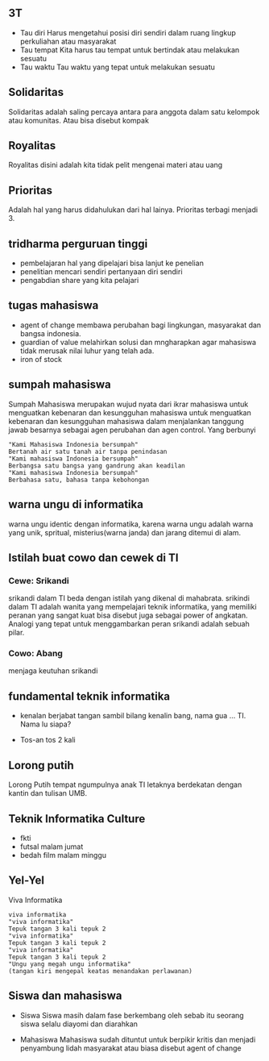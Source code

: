 ## 3T
- Tau diri
Harus mengetahui posisi diri sendiri dalam ruang lingkup perkuliahan atau masyarakat
- Tau tempat
Kita harus tau tempat untuk bertindak atau melakukan sesuatu
- Tau waktu
Tau waktu yang tepat untuk melakukan sesuatu

## Solidaritas
Solidaritas adalah saling percaya antara para anggota dalam satu kelompok
atau komunitas. Atau bisa disebut kompak

## Royalitas
Royalitas disini adalah kita tidak pelit mengenai materi atau uang

## Prioritas
Adalah hal yang harus didahulukan dari hal lainya.
Prioritas terbagi menjadi 3.

## tridharma perguruan tinggi
- pembelajaran
hal yang dipelajari bisa lanjut ke penelian
- penelitian
mencari sendiri pertanyaan diri sendiri
- pengabdian
share yang kita pelajari

## tugas mahasiswa
- agent of change
membawa perubahan bagi lingkungan, masyarakat dan bangsa indonesia.
- guardian of value
melahirkan solusi dan mngharapkan agar mahasiswa tidak merusak nilai luhur yang telah ada.
- iron of stock

## sumpah mahasiswa
Sumpah Mahasiswa merupakan wujud nyata dari ikrar mahasiswa untuk menguatkan kebenaran dan kesungguhan
mahasiswa untuk menguatkan kebenaran dan kesungguhan mahasiswa dalam menjalankan tanggung jawab besarnya
sebagai agen perubahan dan agen control. Yang berbunyi

```
"Kami Mahasiswa Indonesia bersumpah"
Bertanah air satu tanah air tanpa penindasan
"Kami mahasiswa Indonesia bersumpah"
Berbangsa satu bangsa yang gandrung akan keadilan
"Kami mahasiswa Indonesia bersumpah"
Berbahasa satu, bahasa tanpa kebohongan
```

## warna ungu di informatika
warna ungu identic dengan informatika, karena warna ungu 
adalah warna yang unik, spritual, misterius(warna janda) dan jarang ditemui di alam.

## Istilah buat cowo dan cewek di TI
### Cewe: Srikandi
srikandi dalam TI beda dengan istilah yang dikenal di mahabrata.
srikindi dalam TI adalah wanita yang mempelajari teknik informatika, yang memiliki peranan yang sangat kuat
bisa disebut juga sebagai power of angkatan. Analogi yang tepat untuk menggambarkan peran srikandi adalah sebuah
pilar.

### Cowo: Abang
menjaga keutuhan srikandi

## fundamental teknik informatika
- kenalan
berjabat tangan sambil bilang
kenalin bang, nama gua ... TI. Nama lu siapa?

- Tos-an
tos 2 kali

## Lorong putih
Lorong Putih tempat ngumpulnya anak TI letaknya berdekatan dengan kantin dan tulisan UMB.

## Teknik Informatika Culture
- fkti
- futsal
malam jumat
- bedah film
malam minggu

## Yel-Yel
Viva Informatika
```
viva informatika
"viva informatika"
Tepuk tangan 3 kali tepuk 2
"viva informatika"
Tepuk tangan 3 kali tepuk 2
"viva informatika"
Tepuk tangan 3 kali tepuk 2
"Ungu yang megah ungu informatika"
(tangan kiri mengepal keatas menandakan perlawanan)
```

## Siswa dan mahasiswa
- Siswa
Siswa masih dalam fase berkembang oleh sebab itu seorang siswa selalu diayomi
dan diarahkan

- Mahasiswa
Mahasiswa sudah dituntut untuk berpikir kritis dan menjadi penyambung lidah masyarakat atau biasa 
disebut agent of change